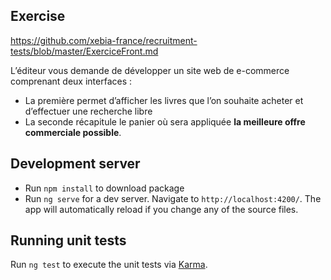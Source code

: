 ## Exercise
https://github.com/xebia-france/recruitment-tests/blob/master/ExerciceFront.md

L’éditeur vous demande de développer un site web de e-commerce comprenant deux interfaces :
* La première permet d’afficher les livres que l’on souhaite acheter et d’effectuer une recherche libre
* La seconde récapitule le panier où sera appliquée __la meilleure offre commerciale possible__.

## Development server
* Run `npm install` to download package
* Run `ng serve` for a dev server. Navigate to `http://localhost:4200/`. The app will automatically reload if you change any of the source files.

## Running unit tests

Run `ng test` to execute the unit tests via [Karma](https://karma-runner.github.io).

